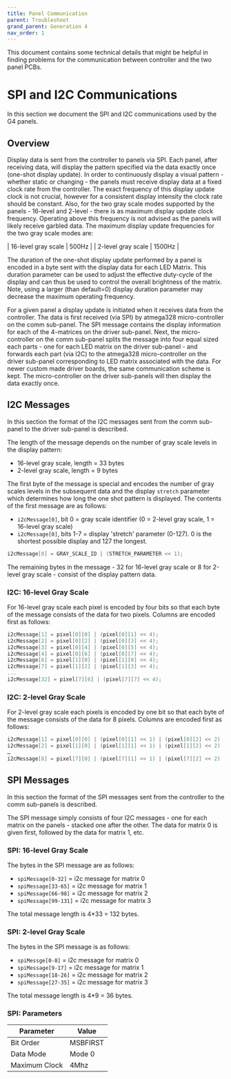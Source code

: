 ```yaml
---
title: Panel Communication
parent: Troubleshoot
grand_parent: Generation 4
nav_order: 1
---
```


This document contains some technical details that might be helpful in finding problems for the communication between controller and the two panel PCBs.

# SPI and I2C Communications

In this section we document the SPI and I2C communications used by the G4 panels.

## Overview

Display data is sent from the controller to panels via SPI. Each panel, after receiving data, will display the pattern specified via the data exactly once (one-shot display update). In order to continuously display a visual pattern - whether static or changing - the panels must receive display data at a fixed clock rate from the controller. The exact frequency of this display update clock is not crucial, however for a consistent display intensity the clock rate should be constant. Also, for the two gray scale modes supported by the panels - 16-level and 2-level - there is as maximum display update clock frequency. Operating above this frequency is not advised as the panels will likely receive garbled data. The maximum display update frequencies for the two gray scale modes are:

| 16-level gray scale   |   500Hz  |
| 2-level gray scale    |  1500Hz  |

The duration of the one-shot display update performed by a panel is encoded in a byte sent with the display data for each LED Matrix. This duration parameter can be used to adjust the effective duty-cycle of the display and can thus be used to control the overall brightness of the matrix. Note, using a larger (than default=0) display duration parameter may decrease the maximum operating frequency.

For a given panel a display update is initiated when it receives data from the controller. The data is first received (via SPI) by atmega328 micro-controller on the comm sub-panel. The SPI message contains the display information for each of the 4-matrices on the driver sub-panel. Next, the micro-controller on the comm sub-panel splits the message into four equal sized each parts - one for each LED matrix on the driver sub-panel - and forwards each part (via I2C) to the atmega328 micro-controller on the driver sub-panel corresponding to LED matrix associated with the data. For newer custom made driver boards, the same communication scheme is kept. The micro-controller on the driver sub-panels will then display the data exactly once.

## I2C Messages 

In this section the format of the I2C messages sent from the comm sub-panel to the driver sub-panel is described. 

The length of the message depends on the number of gray scale levels in the display pattern: 

- 16-level gray scale,  length = 33 bytes
- 2-level gray scale,  length = 9 bytes

The first byte of the message is special and encodes the number of gray scales levels in the subsequent data and the display `stretch` parameter which determines how long the one shot pattern is displayed. The contents of the first message are as follows:

- `i2cMessage[0]`, bit 0 =  gray scale identifier (0 = 2-level gray scale, 1 = 16-level gray scale)
- `i2cMessage[0]`, bits 1-7 = display 'stretch' parameter  (0-127). 0 is the shortest possible display and 127 the longest.


```c
i2cMessage[0] = GRAY_SCALE_ID | (STRETCH_PARAMETER << 1);
```

The remaining bytes in the message - 32 for 16-level gray scale or 8 for 2-level gray scale - consist of the display pattern data.

### I2C: 16-level Gray Scale 

For 16-level gray scale each pixel is encoded by four bits so that each byte of the message consists of the data for two pixels. Columns are encoded first as follows:

```c
i2cMessage[1] = pixel[0][0] | (pixel[0][1] << 4);
i2cMessage[2] = pixel[0][2] | (pixel[0][3] << 4);
i2cMessage[3] = pixel[0][4] | (pixel[0][5] << 4);
i2cMessage[4] = pixel[0][6] | (pixel[0][7] << 4);
i2cMessage[6] = pixel[1][0] | (pixel[1][0] << 4);
i2cMessage[7] = pixel[1][2] | (pixel[1][3] << 4);
... 
i2cMessage[32] = pixel[7][6] | (pixel[7][7] << 4);
```

### I2C: 2-level Gray Scale

For 2-level gray scale each pixels is encoded by one bit so that each byte of the message consists of the data for 8 pixels. Columns are encoded first as follows:

```c
i2cMessage[1] = pixel[0][0] | (pixel[0][1] << 1) | (pixel[0][2] << 2) | (pixel[0][3] << 3) | ... | (pixel[0][7] << 7);
i2cMessage[2] = pixel[1][0] | (pixel[1][1] << 1) | (pixel[1][2] << 2) | (pixel[1][3] << 3) | ... | (pixel[1][7] << 7);
…
i2cMessage[8] = pixel[7][0] | (pixel[7][1] << 1) | (pixel[7][2] << 2) | (pixel[7][3] << 3) | ... | (pixel[7][7] << 7);
```

## SPI Messages

In this section  the format of the SPI messages sent from the controller to the comm sub-panels is described.

The SPI message simply consists of four I2C messages - one for each matrix on the panels - stacked one after the other. The data for matrix 0 is given first, followed by the data for matrix 1, etc. 

### SPI: 16-level Gray Scale 

The bytes in the SPI  message are  as follows: 

- `spiMessage[0-32]` = i2c message for matrix 0
- `spiMessage[33-65]` = i2c message for matrix 1
- `spiMessage[66-98]` = i2c message for matrix 2
- `spiMessage[99-131]` = i2c message for matrix 3

The total message length is 4*33 = 132 bytes.

### SPI: 2-level Gray Scale

The bytes in the SPI message is as follows:

- `spiMessge[0-8]` = i2c message for matrix 0
- `spiMessage[9-17]` = i2c message for matrix 1
- `spiMessage[18-26]` = i2c message for matrix 2
- `spiMessage[27-35]` = i2c message for matrix 3

The total message length is 4*9 = 36 bytes.

### SPI: Parameters 

| Parameter       | Value         |
| --------------- | ------------- |
| Bit Order       | MSBFIRST      |
| Data Mode       | Mode 0        |
| Maximum Clock   | 4Mhz          |
